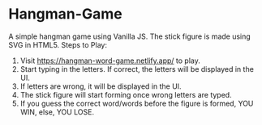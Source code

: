 # Hangman-Game
A simple hangman game using Vanilla JS.
The stick figure is made using SVG in HTML5.
Steps to Play:
1. Visit https://hangman-word-game.netlify.app/ to play.
2. Start typing in the letters. If correct, the letters will be displayed in the UI.
3. If letters are wrong, it will be displayed in the UI.
4. The stick figure will start forming once wrong letters are typed.
5. If you guess the correct word/words before the figure is formed, YOU WIN, else, YOU LOSE.
